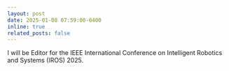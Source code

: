 ```yaml
---
layout: post
date: 2025-01-08 07:59:00-0400
inline: true
related_posts: false
---
```


I will be Editor for the IEEE International Conference on Intelligent Robotics and Systems (IROS) 2025.

